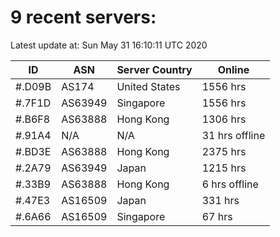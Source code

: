 # 9 recent servers:

Latest update at: Sun May 31 16:10:11 UTC 2020

| ID | ASN | Server Country | Online |
| -- | --- | -------------- | ------ |
| #.D09B | AS174 | United States | 1556 hrs |
| #.7F1D | AS63949 | Singapore | 1556 hrs |
| #.B6F8 | AS63888 | Hong Kong | 1306 hrs |
| #.91A4 | N/A | N/A | 31 hrs offline |
| #.BD3E | AS63888 | Hong Kong | 2375 hrs |
| #.2A79 | AS63949 | Japan | 1215 hrs |
| #.33B9 | AS63888 | Hong Kong | 6 hrs offline |
| #.47E3 | AS16509 | Japan | 331 hrs |
| #.6A66 | AS16509 | Singapore | 67 hrs |

